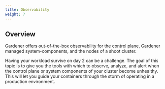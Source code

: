 ```yaml
---
title: Observability
weight: 7
---
```


## Overview

Gardener offers out-of-the-box observability for the control plane, Gardener managed system-components, and the nodes of a shoot cluster.

Having your workload survive on day 2 can be a challenge. The goal of this topic is to give you the tools with which to observe, analyze, and alert when the control plane or system components of your cluster become unhealthy. This will let you guide your containers through the storm of operating in a production environment.
